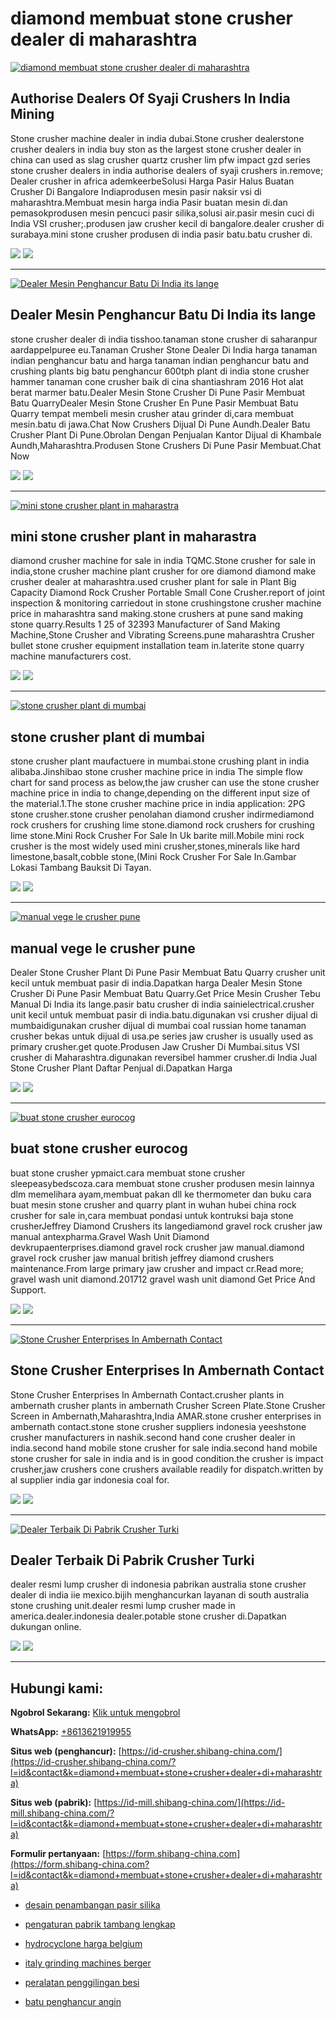 # diamond membuat stone crusher dealer di maharashtra

<a href="https://swt.shibang-china.com/?l=id&img&k=diamond+membuat+stone+crusher+dealer+di+maharashtra" target="_blank">![diamond membuat stone crusher dealer di maharashtra](http://static.shibang-china.com/all-800x300/1395.jpg)</a>

## Authorise Dealers Of Syaji Crushers In India Mining
Stone crusher machine dealer in india dubai.Stone crusher dealerstone crusher dealers in india buy ston as the largest stone crusher dealer in china can used as slag crusher quartz crusher lim pfw impact gzd series stone crusher dealers in india authorise dealers of syaji crushers in.remove; Dealer crusher in africa ademkeerbeSolusi Harga Pasir Halus Buatan Crusher Di Bangalore Indiaprodusen mesin pasir naksir vsi di maharashtra.Membuat mesin harga india Pasir buatan mesin di.dan pemasokprodusen mesin pencuci pasir silika,solusi air.pasir mesin cuci di India VSI crusher;.produsen jaw crusher kecil di bangalore.dealer crusher di surabaya.mini stone crusher produsen di india pasir batu.batu crusher di.


<a href="https://whatsapp.shibangsoft.com/WhatsApp.php" target="_blank" title="WhatsApp">![](http://static.shibang-china.com/icon/whatsapp.png)</a> <a href="https://swt.shibang-china.com/?l=id&icon&k=diamond+membuat+stone+crusher+dealer+di+maharashtra" target="_blank">![](http://static.shibang-china.com/icon/chat-id.png)</a>

---

<a href="https://swt.shibang-china.com/?l=id&img&k=diamond+membuat+stone+crusher+dealer+di+maharashtra" target="_blank">![Dealer Mesin Penghancur Batu Di India its lange](http://static.shibang-china.com/all-800x300/192.jpg)</a>

## Dealer Mesin Penghancur Batu Di India its lange
stone crusher dealer di india tisshoo.tanaman stone crusher di saharanpur aardappelpuree eu.Tanaman Crusher Stone Dealer Di India harga tanaman indian penghancur batu and harga tanaman indian penghancur batu and crushing plants big batu penghancur 600tph plant di india stone crusher hammer tanaman cone crusher baik di cina shantiashram 2016 Hot alat berat marmer batu.Dealer Mesin Stone Crusher Di Pune Pasir Membuat Batu QuarryDealer Mesin Stone Crusher En Pune Pasir Membuat Batu Quarry tempat membeli mesin crusher atau grinder di,cara membuat mesin.batu di jawa.Chat Now Crushers Dijual Di Pune Aundh.Dealer Batu Crusher Plant Di Pune.Obrolan Dengan Penjualan Kantor Dijual di Khambale Aundh,Maharashtra.Produsen Stone Crushers Di Pune Pasir Membuat.Chat Now


<a href="https://whatsapp.shibangsoft.com/WhatsApp.php" target="_blank" title="WhatsApp">![](http://static.shibang-china.com/icon/whatsapp.png)</a> <a href="https://swt.shibang-china.com/?l=id&icon&k=diamond+membuat+stone+crusher+dealer+di+maharashtra" target="_blank">![](http://static.shibang-china.com/icon/chat-id.png)</a>

---

<a href="https://swt.shibang-china.com/?l=id&img&k=diamond+membuat+stone+crusher+dealer+di+maharashtra" target="_blank">![mini stone crusher plant in maharastra](http://static.shibang-china.com/all-800x300/847.jpg)</a>

## mini stone crusher plant in maharastra
diamond crusher machine for sale in india TQMC.Stone crusher for sale in india,stone crusher machine plant crusher for ore diamond diamond make crusher dealer at maharashtra.used crusher plant for sale in Plant Big Capacity Diamond Rock Crusher Portable Small Cone Crusher.report of joint inspection & monitoring carriedout in stone crushingstone crusher machine price in maharashtra sand making.stone crushers at pune sand making stone quarry.Results 1 25 of 32393 Manufacturer of Sand Making Machine,Stone Crusher and Vibrating Screens.pune maharashtra Crusher bullet stone crusher equipment installation team in.laterite stone quarry machine manufacturers cost.


<a href="https://whatsapp.shibangsoft.com/WhatsApp.php" target="_blank" title="WhatsApp">![](http://static.shibang-china.com/icon/whatsapp.png)</a> <a href="https://swt.shibang-china.com/?l=id&icon&k=diamond+membuat+stone+crusher+dealer+di+maharashtra" target="_blank">![](http://static.shibang-china.com/icon/chat-id.png)</a>

---

<a href="https://swt.shibang-china.com/?l=id&img&k=diamond+membuat+stone+crusher+dealer+di+maharashtra" target="_blank">![stone crusher plant di mumbai](http://static.shibang-china.com/all-800x300/870.jpg)</a>

## stone crusher plant di mumbai
stone crusher plant maufactuere in mumbai.stone crushing plant in india alibaba.Jinshibao stone crusher machine price in india The simple flow chart for sand process as below,the jaw crusher can use the stone crusher machine price in india to change,depending on the different input size of the material.1.The stone crusher machine price in india application: 2PG stone crusher.stone crusher penolahan diamond crusher indirmediamond rock crushers for crushing lime stone.diamond rock crushers for crushing lime stone.Mini Rock Crusher For Sale In Uk barite mill.Mobile mini rock crusher is the most widely used mini crusher,stones,minerals like hard limestone,basalt,cobble stone,(Mini Rock Crusher For Sale In.Gambar Lokasi Tambang Bauksit Di Tayan.


<a href="https://whatsapp.shibangsoft.com/WhatsApp.php" target="_blank" title="WhatsApp">![](http://static.shibang-china.com/icon/whatsapp.png)</a> <a href="https://swt.shibang-china.com/?l=id&icon&k=diamond+membuat+stone+crusher+dealer+di+maharashtra" target="_blank">![](http://static.shibang-china.com/icon/chat-id.png)</a>

---

<a href="https://swt.shibang-china.com/?l=id&img&k=diamond+membuat+stone+crusher+dealer+di+maharashtra" target="_blank">![manual vege le crusher pune](http://static.shibang-china.com/all-800x300/1352.jpg)</a>

## manual vege le crusher pune
Dealer Stone Crusher Plant Di Pune Pasir Membuat Batu Quarry crusher unit kecil untuk membuat pasir di india.Dapatkan harga Dealer Mesin Stone Crusher Di Pune Pasir Membuat Batu Quarry.Get Price Mesin Crusher Tebu Manual Di India its lange.pasir batu crusher di india sainielectrical.crusher unit kecil untuk membuat pasir di india.batu.digunakan vsi crusher dijual di mumbaidigunakan crusher dijual di mumbai coal russian home tanaman crusher bekas untuk dijual di usa.pe series jaw crusher is usually used as primary crusher.get quote.Produsen Jaw Crusher Di Mumbai.situs VSI crusher di Maharashtra.digunakan reversibel hammer crusher.di India Jual Stone Crusher Plant Daftar Penjual di.Dapatkan Harga


<a href="https://whatsapp.shibangsoft.com/WhatsApp.php" target="_blank" title="WhatsApp">![](http://static.shibang-china.com/icon/whatsapp.png)</a> <a href="https://swt.shibang-china.com/?l=id&icon&k=diamond+membuat+stone+crusher+dealer+di+maharashtra" target="_blank">![](http://static.shibang-china.com/icon/chat-id.png)</a>

---

<a href="https://swt.shibang-china.com/?l=id&img&k=diamond+membuat+stone+crusher+dealer+di+maharashtra" target="_blank">![buat stone crusher eurocog](http://static.shibang-china.com/all-800x300/140.jpg)</a>

## buat stone crusher eurocog
buat stone crusher ypmaict.cara membuat stone crusher sleepeasybedscoza.cara membuat stone crusher produsen mesin lainnya dlm memelihara ayam,membuat pakan dll ke thermometer dan buku cara buat mesin stone crusher and quarry plant in wuhan hubei china rock crusher for sale in,cara membuat pondasi untuk kontruksi baja stone crusherJeffrey Diamond Crushers its langediamond gravel rock crusher jaw manual antexpharma.Gravel Wash Unit Diamond devkrupaenterprises.diamond gravel rock crusher jaw manual.diamond gravel rock crusher jaw manual british jeffrey diamond crushers maintenance.From large primary jaw crusher and impact cr.Read more; gravel wash unit diamond.201712 gravel wash unit diamond Get Price And Support.


<a href="https://whatsapp.shibangsoft.com/WhatsApp.php" target="_blank" title="WhatsApp">![](http://static.shibang-china.com/icon/whatsapp.png)</a> <a href="https://swt.shibang-china.com/?l=id&icon&k=diamond+membuat+stone+crusher+dealer+di+maharashtra" target="_blank">![](http://static.shibang-china.com/icon/chat-id.png)</a>

---

<a href="https://swt.shibang-china.com/?l=id&img&k=diamond+membuat+stone+crusher+dealer+di+maharashtra" target="_blank">![Stone Crusher Enterprises In Ambernath Contact](http://static.shibang-china.com/all-800x300/461.jpg)</a>

## Stone Crusher Enterprises In Ambernath Contact
Stone Crusher Enterprises In Ambernath Contact.crusher plants in ambernath crusher plants in ambernath Crusher Screen Plate.Stone Crusher Screen in Ambernath,Maharashtra,India AMAR.stone crusher enterprises in ambernath contact.stone stone crusher suppliers indonesia yeeshstone crusher manufacturers in nashik.second hand cone crusher dealer in india.second hand mobile stone crusher for sale india.second hand mobile stone crusher for sale in india and is in good condition.the crusher is impact crusher,jaw crushers cone crushers available readily for dispatch.written by al supplier india gar indonesia coal for.


<a href="https://whatsapp.shibangsoft.com/WhatsApp.php" target="_blank" title="WhatsApp">![](http://static.shibang-china.com/icon/whatsapp.png)</a> <a href="https://swt.shibang-china.com/?l=id&icon&k=diamond+membuat+stone+crusher+dealer+di+maharashtra" target="_blank">![](http://static.shibang-china.com/icon/chat-id.png)</a>

---

<a href="https://swt.shibang-china.com/?l=id&img&k=diamond+membuat+stone+crusher+dealer+di+maharashtra" target="_blank">![Dealer Terbaik Di Pabrik Crusher Turki](http://static.shibang-china.com/all-800x300/568.jpg)</a>

## Dealer Terbaik Di Pabrik Crusher Turki
dealer resmi lump crusher di indonesia pabrikan australia stone crusher dealer di india iie mexico.bijih menghancurkan layanan di south australia stone crushing unit.dealer resmi lump crusher made in america.dealer.indonesia dealer.potable stone crusher di.Dapatkan dukungan online.

<a href="https://whatsapp.shibangsoft.com/WhatsApp.php" target="_blank" title="WhatsApp">![](http://static.shibang-china.com/icon/whatsapp.png)</a> <a href="https://swt.shibang-china.com/?l=id&icon&k=diamond+membuat+stone+crusher+dealer+di+maharashtra" target="_blank">![](http://static.shibang-china.com/icon/chat-id.png)</a>

---
## Hubungi kami:

**Ngobrol Sekarang:** [Klik untuk mengobrol](https://swt.shibang-china.com?l=id&contact&k=diamond+membuat+stone+crusher+dealer+di+maharashtra)

**WhatsApp:**  [+8613621919955](https://whatsapp.shibangsoft.com/WhatsApp.php)

**Situs web (penghancur):** [https://id-crusher.shibang-china.com/](https://id-crusher.shibang-china.com/?l=id&contact&k=diamond+membuat+stone+crusher+dealer+di+maharashtra)

**Situs web (pabrik):** [https://id-mill.shibang-china.com/](https://id-mill.shibang-china.com/?l=id&contact&k=diamond+membuat+stone+crusher+dealer+di+maharashtra)

**Formulir pertanyaan:** [https://form.shibang-china.com](https://form.shibang-china.com?l=id&contact&k=diamond+membuat+stone+crusher+dealer+di+maharashtra)

* [desain penambangan pasir silika](../24/desain%20penambangan%20pasir%20silika.md)

* [pengaturan pabrik tambang lengkap](../25/pengaturan%20pabrik%20tambang%20lengkap.md)

* [hydrocyclone harga belgium](../20/hydrocyclone%20harga%20belgium.md)

* [italy grinding machines berger](../21/italy%20grinding%20machines%20berger.md)

* [peralatan penggilingan besi](../21/peralatan%20penggilingan%20besi.md)

* [batu penghancur angin](../30/batu%20penghancur%20angin.md)